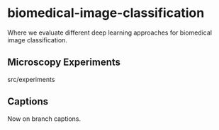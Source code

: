 # biomedical-image-classification
Where we evaluate different deep learning approaches for biomedical image classification.

## Microscopy Experiments
src/experiments

## Captions
Now on branch captions.
